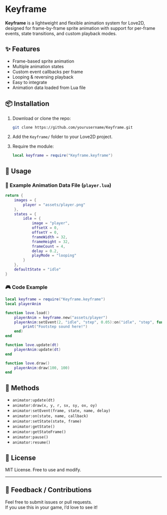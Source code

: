 
# Keyframe

**Keyframe** is a lightweight and flexible animation system for Love2D, designed for frame-by-frame sprite animation with support for per-frame events, state transitions, and custom playback modes.

## ✨ Features

- Frame-based sprite animation  
- Multiple animation states  
- Custom event callbacks per frame  
- Looping & reversing playback  
- Easy to integrate  
- Animation data loaded from Lua file

## 📦 Installation

1. Download or clone the repo:
   ```bash
   git clone https://github.com/yourusername/Keyframe.git
   ```

2. Add the `Keyframe/` folder to your Love2D project.

3. Require the module:
   ```lua
   local keyframe = require("Keyframe.keyframe")
   ```

## 🧠 Usage

### 💾 Example Animation Data File (`player.lua`)

```lua
return {
    images = {
        player = "assets/player.png"
    },
    states = {
        idle = {
            image = "player",
            offsetX = 0,
            offsetY = 0,
            frameWidth = 32,
            frameHeight = 32,
            frameCount = 4,
            delay = 0.2,
            playMode = "looping"
        }
    },
    defaultState = "idle"
}
```

### 🎮 Code Example

```lua
local keyframe = require("Keyframe.keyframe")
local playerAnim

function love.load()
    playerAnim = keyframe.new("assets/player")
    playerAnim:setEvent(2, "idle", "step", 0.05):on("idle", "step", function()
        print("Footstep sound here!")
    end)
end

function love.update(dt)
    playerAnim:update(dt)
end

function love.draw()
    playerAnim:draw(100, 100)
end
```

## 🔄 Methods

- `animator:update(dt)`
- `animator:draw(x, y, r, sx, sy, ox, oy)`
- `animator:setEvent(frame, state, name, delay)`
- `animator:on(state, name, callback)`
- `animator:setState(state, frame)`
- `animator:getState()`
- `animator:getStateFrame()`
- `animator:pause()`
- `animator:resume()`

## 📝 License

MIT License. Free to use and modify.

---

## 💬 Feedback / Contributions

Feel free to submit issues or pull requests.  
If you use this in your game, I’d love to see it!

